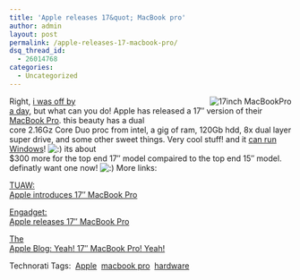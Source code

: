 ```yaml
---
title: 'Apple releases 17&quot; MacBook pro'
author: admin
layout: post
permalink: /apple-releases-17-macbook-pro/
dsq_thread_id:
  - 26014768
categories:
  - Uncategorized
---
```

<img alt="17inch MacBookPro" hspace="0" src="http://static.flickr.com/51/134188730_bf1bccd5c1_m.jpg" align="right" border="0" />Right, [i was off by  
a day][1], but what can you do! Apple has released a 17&#8243; version of their [MacBook Pro][2]. this beauty has a dual  
core 2.16Gz Core Duo proc from intel, a gig of ram, 120Gb hdd, 8x dual layer  
super drive, and some other sweet things. Very cool stuff! and it [can run Windows][3]! <img src="http://blog.lotas-smartman.net/wp-includes/images/smilies/icon_smile.gif" alt=":)" class="wp-smiley" /> its about  
$300 more for the top end 17&#8243; model compaired to the top end 15&#8243; model.  
definatly want one now! <img src="http://blog.lotas-smartman.net/wp-includes/images/smilies/icon_smile.gif" alt=":)" class="wp-smiley" /> More links:

[TUAW:  
Apple introduces 17&#8243; MacBook Pro][4]

[Engadget:  
Apple releases 17&#8243; MacBook Pro][5]

[The  
Apple Blog: Yeah! 17&#8243; MacBook Pro! Yeah!][6]

Technorati Tags:&nbsp; <a href="http://www.technorati.com/tag/Apple" rel="tag">Apple</a>&nbsp; <a href="http://www.technorati.com/tag/macbookpro" rel="tag">macbook pro</a>&nbsp; <a href="http://www.technorati.com/tag/hardware" rel="tag">hardware</a>&nbsp;

 [1]: http://blog.lotas-smartman.net/archive/2006/04/20/12480.aspx
 [2]: http://www.apple.com/macbookpro/
 [3]: http://www.apple.com/macosx/bootcamp/
 [4]: http://www.tuaw.com/2006/04/24/apple-introduces-17-inch-macbook-pro/
 [5]: http://www.engadget.com/2006/04/24/apple-unveils-17-inch-macbook-pro/
 [6]: http://www.theappleblog.com/2006/04/24/yeah-17-macbook-pro-yeah/
